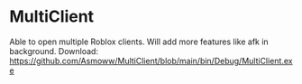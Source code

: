# MultiClient

Able to open multiple Roblox clients. Will add more features like afk in background.
Download: https://github.com/Asmoww/MultiClient/blob/main/bin/Debug/MultiClient.exe
